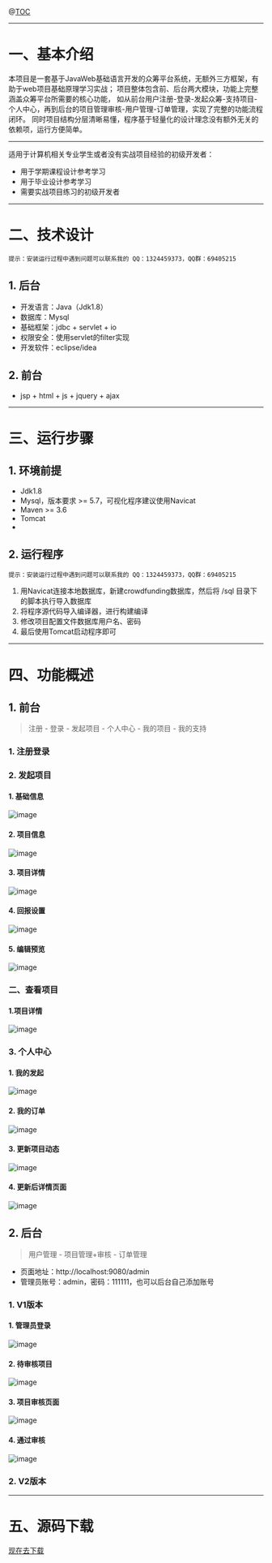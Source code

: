 

@[TOC](文章目录)

---

# 一、基本介绍

本项目是一套基于JavaWeb基础语言开发的众筹平台系统，无额外三方框架，有助于web项目基础原理学习实战；
项目整体包含前、后台两大模块，功能上完整涵盖众筹平台所需要的核心功能，
如从前台用户注册-登录-发起众筹-支持项目-个人中心，再到后台的项目管理审核-用户管理-订单管理，实现了完整的功能流程闭环。
同时项目结构分层清晰易懂，程序基于轻量化的设计理念没有额外无关的依赖项，运行方便简单。

---

适用于计算机相关专业学生或者没有实战项目经验的初级开发者：  
- 用于学期课程设计参考学习
- 用于毕业设计参考学习
- 需要实战项目练习的初级开发者

---

# 二、技术设计

`提示：安装运行过程中遇到问题可以联系我的 QQ：1324459373，QQ群：69405215`

## 1. 后台

- 开发语言：Java（Jdk1.8）
- 数据库：Mysql
- 基础框架：jdbc + servlet + io
- 权限安全：使用servlet的filter实现
- 开发软件：eclipse/idea

## 2. 前台

- jsp + html + js + jquery + ajax

---

# 三、运行步骤

## 1. 环境前提

- Jdk1.8
- Mysql，版本要求 >= 5.7，可视化程序建议使用Navicat
- Maven >= 3.6
- Tomcat
- 
## 2. 运行程序

`提示：安装运行过程中遇到问题可以联系我的 QQ：1324459373，QQ群：69405215`

1. 用Navicat连接本地数据库，新建crowdfunding数据库，然后将 /sql 目录下的脚本执行导入数据库
2. 将程序源代码导入编译器，进行构建编译
3. 修改项目配置文件数据库用户名、密码
4. 最后使用Tomcat启动程序即可

---

# 四、功能概述

## 1. 前台

> 注册 - 登录 - 发起项目 - 个人中心 - 我的项目 - 我的支持 

### 1. 注册登录

### 2. 发起项目

#### 1. 基础信息

![image](http://oos.yeee.vip/1.%E5%8F%91%E8%B5%B7%E9%A1%B9%E7%9B%AE-%E5%9F%BA%E7%A1%80%E4%BF%A1%E6%81%AF.png)

#### 2. 项目信息

![image](http://oos.yeee.vip/2.%E5%8F%91%E8%B5%B7%E9%A1%B9%E7%9B%AE-%E9%A1%B9%E7%9B%AE%E4%BF%A1%E6%81%AF.png)

#### 3. 项目详情

![image](http://oos.yeee.vip/3.%E5%8F%91%E8%B5%B7%E9%A1%B9%E7%9B%AE-%E9%A1%B9%E7%9B%AE%E8%AF%A6%E6%83%85.png)

#### 4. 回报设置

![image](http://oos.yeee.vip/4.%E5%8F%91%E8%B5%B7%E9%A1%B9%E7%9B%AE-%E5%9B%9E%E6%8A%A5%E8%AE%BE%E7%BD%AE.png)

#### 5. 编辑预览

![image](http://oos.yeee.vip/5.%E5%8F%91%E8%B5%B7%E9%A1%B9%E7%9B%AE-%E7%BC%96%E8%BE%91%E9%A2%84%E8%A7%88.png)

### 二、查看项目

#### 1.项目详情

![image](http://oos.yeee.vip/13.%E6%B5%8B%E8%AF%95%E9%A1%B9%E7%9B%AE%20-%E8%AF%A6%E6%83%85%E9%A1%B5.png)

### 3. 个人中心

#### 1. 我的发起

![image](http://oos.yeee.vip/6.%E4%B8%AA%E4%BA%BA%E4%BF%A1%E6%81%AF-%E6%88%91%E7%9A%84%E5%8F%91%E8%B5%B7.png)

#### 2. 我的订单

![image](http://oos.yeee.vip/14.%E4%B8%AA%E4%BA%BA%E4%BF%A1%E6%81%AF-%E6%88%91%E7%9A%84%E8%AE%A2%E5%8D%95.png)

#### 3. 更新项目动态

![image](http://oos.yeee.vip/11.%E5%8F%91%E8%B5%B7%E8%80%85%E6%9B%B4%E6%96%B0%E9%A1%B9%E7%9B%AE%E5%8A%A8%E6%80%81.png)

#### 4. 更新后详情页面

![image](http://oos.yeee.vip/12.%E6%9B%B4%E6%96%B0%E8%BF%9B%E5%B1%95%E5%90%8E.png)

## 2. 后台

> 用户管理 - 项目管理+审核 - 订单管理
> 
- 页面地址：http://localhost:9080/admin
- 管理员账号：admin，密码：111111，也可以后台自己添加账号

### 1. V1版本

#### 1. 管理员登录

![image](http://oos.yeee.vip/7.%E7%AE%A1%E7%90%86%E5%91%98%E7%99%BB%E9%99%86%E9%A1%B5%E9%9D%A2.png)

#### 2. 待审核项目

![image](http://oos.yeee.vip/8.%E5%90%8E%E5%8F%B0%E7%AE%A1%E7%90%86%E4%B8%AD%E5%BF%83-%E5%BE%85%E5%AE%A1%E6%A0%B8%E9%A1%B9%E7%9B%AE.png)

#### 3. 项目审核页面

![image](http://oos.yeee.vip/9.%E9%A1%B9%E7%9B%AE%E5%AE%A1%E6%A0%B8%E9%A1%B5%E9%9D%A2.png)

#### 4. 通过审核

![image](http://oos.yeee.vip/10.%E9%80%9A%E8%BF%87%E5%AE%A1%E6%A0%B8.png)

### 2. V2版本

---

# 五、源码下载

[现在去下载](https://download.csdn.net/download/qq13754113543/85771047)